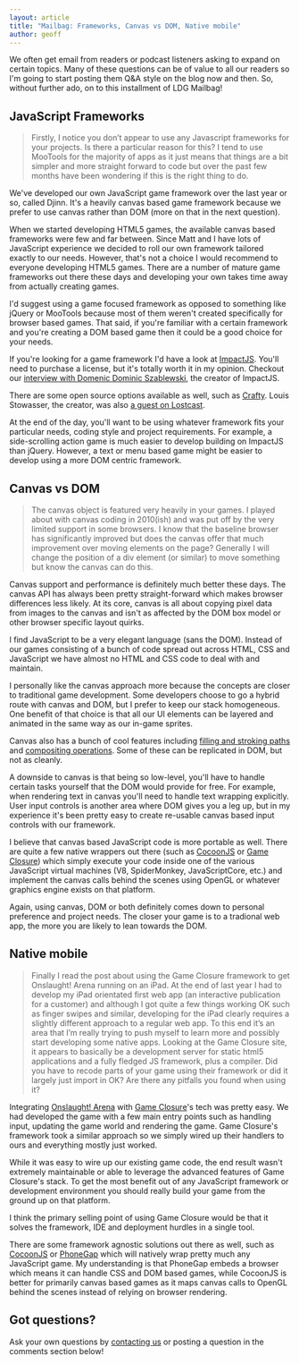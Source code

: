 ```yaml
---
layout: article
title: "Mailbag: Frameworks, Canvas vs DOM, Native mobile"
author: geoff
---
```

We often get email from readers or podcast listeners asking to expand on certain topics. Many of these questions can be of value to all our readers so I'm going to start posting them Q&A style on the blog now and then. So, without further ado, on to this installment of LDG Mailbag!

## JavaScript Frameworks

> Firstly, I notice you don’t appear to use any Javascript frameworks for your projects.  Is there a particular reason for this?  I tend to use MooTools for the majority of apps as it just means that things are a bit simpler and more straight forward to code but over the past few months have been wondering if this is the right thing to do.

We've developed our own JavaScript game framework over the last year or so, called Djinn. It's a heavily canvas based game framework because we prefer to use canvas rather than DOM (more on that in the next question).

When we started developing HTML5 games, the available canvas based frameworks were few and far between. Since Matt and I have lots of JavaScript experience we decided to roll our own framework tailored exactly to our needs. However, that's not a choice I would recommend to everyone developing HTML5 games. There are a number of mature game frameworks out there these days and developing your own takes time away from actually creating games.

I'd suggest using a game focused framework as opposed to something like jQuery or MooTools because most of them weren't created specifically for browser based games. That said, if you're familiar with a certain framework and you're creating a DOM based game then it could be a good choice for your needs.

If you're looking for a game framework I'd have a look at [ImpactJS][1]. You'll need to purchase a license, but it's totally worth it in my opinion. Checkout our [interview with Domenic Dominic Szablewski][2], the creator of ImpactJS.

There are some open source options available as well, such as [Crafty][3]. Louis Stowasser, the creator, was also [a guest on Lostcast][4].

At the end of the day, you'll want to be using whatever framework fits your particular needs, coding style and project requirements. For example, a side-scrolling action game is much easier to develop building on ImpactJS than jQuery. However, a text or menu based game might be easier to develop using a more DOM centric framework.

## Canvas vs DOM

> The canvas object is featured very heavily in your games.  I played about with canvas coding in 2010(ish) and was put off by the very limited support in some browsers.  I know that the baseline browser has significantly improved but does the canvas offer that much improvement over moving elements on the page?  Generally I will change the position of a div element (or similar) to move something but know the canvas can do this.

Canvas support and performance is definitely much better these days. The canvas API has always been pretty straight-forward which makes browser differences less likely. At its core, canvas is all about copying pixel data from images to the canvas and isn't as affected by the DOM box model or other browser specific layout quirks.

I find JavaScript to be a very elegant language (sans the DOM). Instead of our games consisting of a bunch of code spread out across HTML, CSS and JavaScript we have almost no HTML and CSS code to deal with and maintain.

I personally like the canvas approach more because the concepts are closer to traditional game development. Some developers choose to go a hybrid route with canvas and DOM, but I prefer to keep our stack homogeneous. One benefit of that choice is that all our UI elements can be layered and animated in the same way as our in-game sprites.

Canvas also has a bunch of cool features including [filling and stroking paths][5] and [compositing operations][6]. Some of these can be replicated in DOM, but not as cleanly.

A downside to canvas is that being so low-level, you'll have to handle certain tasks yourself that the DOM would provide for free. For example, when rendering text in canvas you'll need to handle text wrapping explicitly. User input controls is another area where DOM gives you a leg up, but in my experience it's been pretty easy to create re-usable canvas based input controls with our framework.

I believe that canvas based JavaScript code is more portable as well. There are quite a few native wrappers out there (such as [CocoonJS][8] or [Game Closure][7]) which simply execute your code inside one of the various JavaScript virtual machines (V8, SpiderMonkey, JavaScriptCore, etc.) and implement the canvas calls behind the scenes using OpenGL or whatever graphics engine exists on that platform.

Again, using canvas, DOM or both definitely comes down to personal preference and project needs. The closer your game is to a tradional web app, the more you are likely to lean towards the DOM.

## Native mobile

> Finally I read the post about using the Game Closure framework to get Onslaught! Arena running on an iPad.  At the end of last year I had to develop my iPad orientated first web app (an interactive publication for a customer) and although I got quite a few things working OK such as finger swipes and similar, developing for the iPad clearly requires a slightly different approach to a regular web app.  To this end it’s an area that I’m really trying to push myself to learn more and possibly start developing some native apps.  Looking at the Game Closure site, it appears to basically be a development server for static html5 applications and a fully fledged JS framework, plus a compiler.  Did you have to recode parts of your game using their framework or did it largely just import in OK?  Are there any pitfalls you found when using it?

Integrating [Onslaught! Arena][9] with [Game Closure][7]'s tech was pretty easy. We had developed the game with a few main entry points such as handling input, updating the game world and rendering the game. Game Closure's framework took a similar approach so we simply wired up their handlers to ours and everything mostly just worked.

While it was easy to wire up our existing game code, the end result wasn't extremely maintainable or able to leverage the advanced features of Game Closure's stack. To get the most benefit out of any JavaScript framework or development environment you should really build your game from the ground up on that platform.

I think the primary selling point of using Game Closure would be that it solves the framework, IDE and deployment hurdles in a single tool.

There are some framework agnostic solutions out there as well, such as [CocoonJS][8] or [PhoneGap][10] which will natively wrap pretty much any JavaScript game. My understanding is that PhoneGap embeds a browser which means it can handle CSS and DOM based games, while CocoonJS is better for primarily canvas based games as it maps canvas calls to OpenGL behind the scenes instead of relying on browser rendering.

## Got questions?

Ask your own questions by [contacting us][11] or posting a question in the comments section below!

[1]: http://impactjs.com/
[2]: /lostcast-episode-14-quite-an-impact/
[3]: http://craftyjs.com/
[4]: /lostcast-episode-2-code-like-a-fox/
[5]: https://developer.mozilla.org/en-US/docs/HTML/Canvas/Drawing_Graphics_with_Canvas#Using_Paths
[6]: https://developer.mozilla.org/en-US/docs/HTML/Canvas/Tutorial/Compositing
[7]: http://www.gameclosure.com/
[8]: http://www.ludei.com/tech/cocoonjs
[9]: /games/onslaught-arena
[10]: http://phonegap.com/
[11]: /contact/

